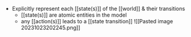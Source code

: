 - Explicitly represent each [[state(s)]] of the [[world]] & their transitions
	- [[state(s)]] are atomic entities in the model
	- any [[action(s)]] leads to a [[state transition]]
	![[Pasted image 20231023202245.png]]
